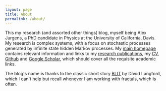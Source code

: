 ```yaml
---
layout: page
title: About 
permalink: /about/
---
```


This my research (and assorted other things) blog, myself being Alex Jurgens, a
PhD candidate in Physics at the University of California, Davis. My research is
complex systems, with a focus on stochastic processes generated by infinite
state hidden Markov processes. My [main
homepage](http://csc.ucdavis.edu/~ajurgens/) contains relevant information and
links to my [research publications](http://csc.ucdavis.edu/~ajurgens/research),
my [CV](http://csc.ucdavis.edu/~ajurgens/cv2020.pdf),
[Github](https://github.com/amjurgens) and [Google
Scholar](https://scholar.google.com/citations?user=JVSvqGEAAAAJ&hl=en), which
should cover all the requisite academic links. 


The blog's name is thanks to the classic short story
[BLIT](http://www.infinityplus.co.uk/stories/blit.htm) by David Langford, which
I can't help but recall whenever I am working with fractals, which is often. 